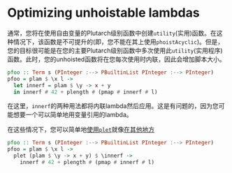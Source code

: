 # Optimizing unhoistable lambdas

通常，您将在使用自由变量的Plutarch级别函数中创建`utility`(实用)函数。在这种情况下，该函数是不可提升的(即，您不能在其上使用`phoistAcyclic`)。但是，您的目标很可能是在您的主要Plutarch级别函数中多次使用此`utility`(实用程序)函数。此时，您的unhoisted函数将在您每次使用时内联，因此会增加脚本大小。


```hs
pfoo :: Term s (PInteger :--> PBuiltinList PInteger :--> PInteger)
pfoo = plam $ \x l ->
  let innerf = plam $ \y -> x + y
  in innerf # 42 + plength # (pmap # innerf # l)
```

在这里，`innerf`的两种用法都将内联lambda然后应用。这是有问题的，因为您可能想要一个可以简单地用变量引用的lambda。

在这些情况下，您可以简单地[使用`plet`](./Don't%20duplicate%20work.md)就像[在其他地方](../Usage/Avoid%20work%20duplication%20using%20plet.md)

```hs
pfoo :: Term s (PInteger :--> PBuiltinList PInteger :--> PInteger)
pfoo = plam $ \x l ->
  plet (plam $ \y -> x + y) $ \innerf ->
    innerf # 42 + plength # (pmap # innerf # l)
```
